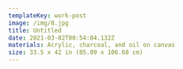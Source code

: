 ```yaml
---
templateKey: work-post
image: /img/8.jpg
title: Untitled
date: 2021-03-02T00:54:04.132Z
materials: Acrylic, charcoal, and oil on canvas
size: 33.5 x 42 in (85.09 x 106.68 cm)
---
```

